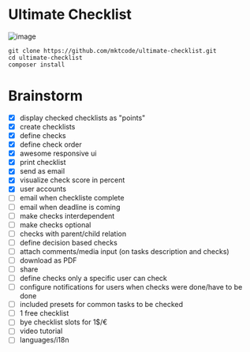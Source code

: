 Ultimate Checklist
==================

![image](https://user-images.githubusercontent.com/6792578/43263487-b461d772-90e3-11e8-8212-42488ac3dcd5.png)

```
git clone https://github.com/mktcode/ultimate-checklist.git
cd ultimate-checklist
composer install
```

Brainstorm
==========

- [x] display checked checklists as "points"
- [x] create checklists
- [x] define checks
- [x] define check order
- [x] awesome responsive ui
- [x] print checklist
- [x] send as email
- [x] visualize check score in percent
- [x] user accounts
- [ ] email when checkliste complete
- [ ] email when deadline is coming
- [ ] make checks interdependent
- [ ] make checks optional
- [ ] checks with parent/child relation
- [ ] define decision based checks
- [ ] attach comments/media input (on tasks description and checks)
- [ ] download as PDF
- [ ] share
- [ ] define checks only a specific user can check
- [ ] configure notifications for users when checks were done/have to be done
- [ ] included presets for common tasks to be checked
- [ ] 1 free checklist
- [ ] bye checklist slots for 1$/€
- [ ] video tutorial
- [ ] languages/i18n
